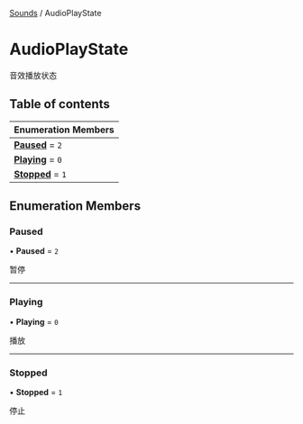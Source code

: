 [Sounds](../groups/Sounds.Sounds.md) / AudioPlayState

# AudioPlayState <Badge type="tip" text="Enumeration" /> <Score text="AudioPlayState" />

音效播放状态

## Table of contents

| Enumeration Members |
| :-----|
| **[Paused](Gameplay.AudioPlayState.md#paused)** = ``2`` <br> |
| **[Playing](Gameplay.AudioPlayState.md#playing)** = ``0`` <br> |
| **[Stopped](Gameplay.AudioPlayState.md#stopped)** = ``1`` <br> |

## Enumeration Members

### Paused <Score text="Paused" /> 

• **Paused** = ``2``

暂停

___

### Playing <Score text="Playing" /> 

• **Playing** = ``0``

播放

___

### Stopped <Score text="Stopped" /> 

• **Stopped** = ``1``

停止
